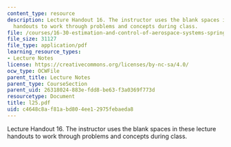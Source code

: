 ```yaml
---
content_type: resource
description: Lecture Handout 16. The instructor uses the blank spaces in these lecture
  handouts to work through problems and concepts during class.
file: /courses/16-30-estimation-and-control-of-aerospace-systems-spring-2004/c4648c8af81abd804ee12975febaeda8_l25.pdf
file_size: 31127
file_type: application/pdf
learning_resource_types:
- Lecture Notes
license: https://creativecommons.org/licenses/by-nc-sa/4.0/
ocw_type: OCWFile
parent_title: Lecture Notes
parent_type: CourseSection
parent_uid: 26318024-883e-fdd8-be63-f3a0369f773d
resourcetype: Document
title: l25.pdf
uid: c4648c8a-f81a-bd80-4ee1-2975febaeda8
---
```

Lecture Handout 16. The instructor uses the blank spaces in these lecture handouts to work through problems and concepts during class.